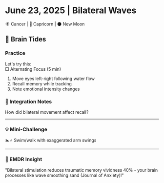 # June 23, 2025 | Bilateral Waves  
☀️ Cancer | 🌙 Capricorn | 🌑 New Moon  

## 🌊 Brain Tides  

### Practice  
Let's try this:  
□ Alternating Focus (5 min)  
1. Move eyes left-right following water flow  
2. Recall memory while tracking  
3. Note emotional intensity changes  

### 📝 Integration Notes  
How did bilateral movement affect recall?  
_______________________

### 💡 Mini-Challenge  
🏊♂️ Swim/walk with exaggerated arm swings  
_______________________

### 💫 EMDR Insight  
"Bilateral stimulation reduces traumatic memory vividness 40% - your brain processes like wave smoothing sand (Journal of Anxiety)!" 